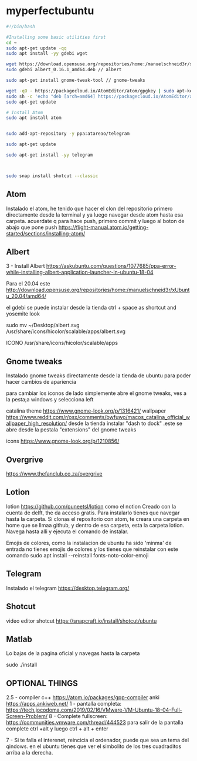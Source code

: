 # myperfectubuntu

```sh
#!/bin/bash 

#Installing some basic utilities first
cd ~
sudo apt-get update -qq
sudo apt install -yy gdebi wget

wget https://download.opensuse.org/repositories/home:/manuelschneid3r/xUbuntu_18.04/amd64/albert_0.16.1_amd64.deb
sudo gdebi albert_0.16.1_amd64.deb // albert

sudo apt-get install gnome-tweak-tool // gnome-tweaks

wget -qO - https://packagecloud.io/AtomEditor/atom/gpgkey | sudo apt-key add -
sudo sh -c 'echo "deb [arch=amd64] https://packagecloud.io/AtomEditor/atom/any/ any main" > /etc/apt/sources.list.d/atom.list'
sudo apt-get update

# Install Atom
sudo apt install atom


sudo add-apt-repository -y ppa:atareao/telegram

sudo apt-get update

sudo apt-get install -yy telegram



sudo snap install shotcut --classic
```





## Atom

Instalado el atom, he tenido que hacer el clon del repositorio primero directamente desde la terminal y ya luego navegar desde atom hasta esa carpeta. acuerdate q para hace push, primero commit y luego al boton de abajo que pone push
https://flight-manual.atom.io/getting-started/sections/installing-atom/

## Albert

3 - Install Albert https://askubuntu.com/questions/1077685/ppa-error-while-installing-albert-application-launcher-in-ubuntu-18-04

Para el 20.04 este http://download.opensuse.org/repositories/home:/manuelschneid3r/xUbuntu_20.04/amd64/

el gdebi se puede instalar desde la tienda
ctrl + space as shortcut and yosemite look


sudo mv ~/Desktop/albert.svg /usr/share/icons/hicolor/scalable/apps/albert.svg 

ICONO   /usr/share/icons/hicolor/scalable/apps
## Gnome tweaks
Instalado gnome tweaks directamente desde la tienda de ubuntu para poder hacer cambios de apariencia

para cambiar los iconos de lado simplemente abre el gnome tweaks, ves a la pesta;a windows y selecciona left

catalina theme https://www.gnome-look.org/p/1316421/
wallpaper https://www.reddit.com/r/osx/comments/bwfuwo/macos_catalina_official_wallpaper_high_resolution/
desde la tienda instalar "dash to dock" .este se abre desde la pestala "extensions" del gnome tweaks

icons https://www.gnome-look.org/p/1210856/

## Overgrive
https://www.thefanclub.co.za/overgrive

## Lotion
lotion https://github.com/puneetsl/lotion como el notion Creado con la cuenta de delft, the da acceso gratis. Para instalarlo tienes que navegar hasta la carpeta. Si clonas el repositorio con atom, te creara una carpeta en home que se llmaa github, y dentro de esa carpeta, esta la carpeta lotion. Navega hasta alli y ejecuta el comando de instalar.

Emojis de colores, como la instalacion de ubuntu ha sido 'minma' de entrada no tienes emojis de colores y los tienes que reinstalar con este comando sudo apt install --reinstall fonts-noto-color-emoji
## Telegram
Instalado el telegram https://desktop.telegram.org/



## Shotcut

video editor shotcut https://snapcraft.io/install/shotcut/ubuntu

## Matlab
Lo bajas de la pagina oficial y navegas hasta la carpeta

sudo ./install  


## OPTIONAL THINGS
2.5 - compiler c++ https://atom.io/packages/gpp-compiler
anki https://apps.ankiweb.net/
1 - pantalla completa: https://tech.jocodoma.com/2019/02/16/VMware-VM-Ubuntu-18-04-Full-Screen-Problem/ 
8 - Complete fullscreen: https://communities.vmware.com/thread/444523
para salir de la pantalla complete ctrl +alt y luego ctrl + alt + enter


7 - Si te falla el interenet, reincicia el ordenador, puede que sea un tema del qindows. en el ubuntu tienes que ver el simbolito de los tres cuadraditos arriba a la derecha.


